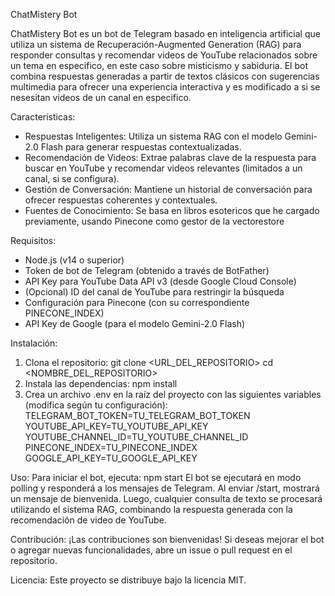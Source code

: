 ChatMistery Bot

ChatMistery Bot es un bot de Telegram basado en inteligencia artificial que utiliza un sistema de Recuperación-Augmented Generation (RAG) para responder consultas y recomendar videos de YouTube relacionados sobre un tema en especifico, en este caso sobre misticismo y sabiduria. El bot combina respuestas generadas a partir de textos clásicos con sugerencias multimedia para ofrecer una experiencia interactiva y es modificado a si se nesesitan videos de un canal en especifico.

Características:
- Respuestas Inteligentes: Utiliza un sistema RAG con el modelo Gemini-2.0 Flash para generar respuestas contextualizadas.
- Recomendación de Videos: Extrae palabras clave de la respuesta para buscar en YouTube y recomendar videos relevantes (limitados a un canal, si se configura).
- Gestión de Conversación: Mantiene un historial de conversación para ofrecer respuestas coherentes y contextuales.
- Fuentes de Conocimiento: Se basa en libros esotericos que he cargado previamente, usando Pinecone como gestor de la vectorestore

Requisitos:
- Node.js (v14 o superior)
- Token de bot de Telegram (obtenido a través de BotFather)
- API Key para YouTube Data API v3 (desde Google Cloud Console)
- (Opcional) ID del canal de YouTube para restringir la búsqueda
- Configuración para Pinecone (con su correspondiente PINECONE_INDEX)
- API Key de Google (para el modelo Gemini-2.0 Flash)

Instalación:
1. Clona el repositorio:
   git clone <URL_DEL_REPOSITORIO>
   cd <NOMBRE_DEL_REPOSITORIO>
2. Instala las dependencias:
   npm install
3. Crea un archivo .env en la raíz del proyecto con las siguientes variables (modifica según tu configuración):
   TELEGRAM_BOT_TOKEN=TU_TELEGRAM_BOT_TOKEN
   YOUTUBE_API_KEY=TU_YOUTUBE_API_KEY
   YOUTUBE_CHANNEL_ID=TU_YOUTUBE_CHANNEL_ID
   PINECONE_INDEX=TU_PINECONE_INDEX
   GOOGLE_API_KEY=TU_GOOGLE_API_KEY

Uso:
Para iniciar el bot, ejecuta:
   npm start
El bot se ejecutará en modo polling y responderá a los mensajes de Telegram. Al enviar /start, mostrará un mensaje de bienvenida. Luego, cualquier consulta de texto se procesará utilizando el sistema RAG, combinando la respuesta generada con la recomendación de video de YouTube.



Contribución:
¡Las contribuciones son bienvenidas! Si deseas mejorar el bot o agregar nuevas funcionalidades, abre un issue o pull request en el repositorio.

Licencia:
Este proyecto se distribuye bajo la licencia MIT.
